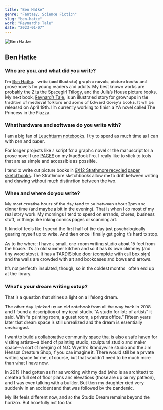 ```yaml
---
title: "Ben Hatke"
genre: "Fantasy, Science Fiction"
slug: "ben-hatke"
work: "Reynard's Tale"
date: "2023-01-07"
---
```


![Ben Hatke](/interview-photos/ben-hatke.jpg)

## Ben Hatke

### Who are you, and what did you write?

I’m [Ben Hatke](http://www.benhatke.com/). I write (and illustrate) graphic novels, picture books and prose novels for young readers and adults. My best known works are probably the Zita the Spacegirl Trilogy, and the Julia’s House picture books. My next book, [Reynard’s Tale](https://us.macmillan.com/books/9781250857910/reynardstale), is an illustrated story for grownups in the tradition of medieval folklore and some of Edward Gorey’s books. It will be released on April 19th. I’m currently working to finish a YA novel called The Princess in the Piazza.

### What hardware and software do you write with?

I am a big fan of [Leuchtturm notebooks](https://www.leuchtturm1917.us/notebooks). I try to spend as much time as I can with pen and paper. 

For longer projects like a script for a graphic novel or the manuscript for a prose novel I use [PAGES](https://www.apple.com/pages/) on my MacBook Pro. I really like to stick to tools that are as simple and accessible as possible.

I tend to write out picture books in [9X12 Strathmore recycled paper sketchbooks](https://www.strathmoreartist.com/draw-sketch/id-400-series-recycled-sketch.html). The Strathmore sketchbooks allow me to drift between writing and drawing without much distinction between the two.

### When and where do you write?

My most creative hours of the day tend to be between about 2pm and dinner time (and maybe a bit in the evening). That is when I do most of my real story work. My mornings I tend to spend on errands, chores, business stuff, or things like inking comics pages or scanning art. 

It kind of feels like I spend the first half of the day just psychologically gearing myself up to write. And then once I finally get going it’s hard to stop. 

As to the where: I have a small, one-room writing studio about 15 feet from the house. It’s an old summer kitchen and so it has its own chimney (and tiny wood stove). It has a TARDIS blue door (complete with call box sign) and the walls are crowded with art and bookcases and bows and arrows.

It’s not perfectly insulated, though, so in the coldest months I often end up at the library.

### What's your dream writing setup?

That is a question that shines a light on a lifelong dream.

The other day I picked up an old notebook from all the way back in 2008 and I found a description of my ideal studio. “A studio for lots of artists” it said. With “a painting room, a guest room, a private office.” Fifteen years later that dream space is still unrealized and the dream is essentially unchanged. 

I want to build a collaborative community space that is also a safe haven for visiting artists—a blend of painting studio, sculptural studio and maker space—a sort of merging of N.C. Wyeth’s Brandywine studio and the Jim Henson Creature Shop, if you can imagine it. There would still be a private writing space for me, of course, but that wouldn’t need to be much more than what I have now.

In 2019 I had gotten as far as working with my dad (who is an architect) to create a full set of floor plans and elevations (those are up on my patreon), and I was even talking with a builder. But then my daughter died very suddenly in an accident and that was followed by the pandemic.

My life feels different now, and so the Studio Dream remains beyond the horizon. But hopefully not too far.